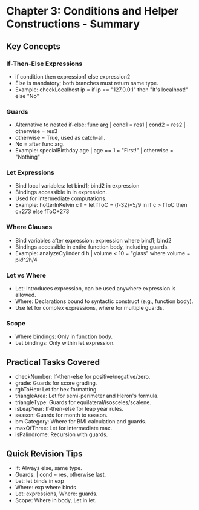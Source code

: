 # Chapter 3: Conditions and Helper Constructions - Summary

## Key Concepts

### If-Then-Else Expressions
- if condition then expression1 else expression2
- Else is mandatory; both branches must return same type.
- Example: checkLocalhost ip = if ip == "127.0.0.1" then "It's localhost!" else "No"

### Guards
- Alternative to nested if-else: func arg | cond1 = res1 | cond2 = res2 | otherwise = res3
- otherwise = True, used as catch-all.
- No = after func arg.
- Example: specialBirthday age | age == 1 = "First!" | otherwise = "Nothing"

### Let Expressions
- Bind local variables: let bind1; bind2 in expression
- Bindings accessible in in expression.
- Used for intermediate computations.
- Example: hotterInKelvin c f = let fToC = (f-32)*5/9 in if c > fToC then c+273 else fToC+273

### Where Clauses
- Bind variables after expression: expression where bind1; bind2
- Bindings accessible in entire function body, including guards.
- Example: analyzeCylinder d h | volume < 10 = "glass" where volume = pi*d^2*h/4

### Let vs Where
- Let: Introduces expression, can be used anywhere expression is allowed.
- Where: Declarations bound to syntactic construct (e.g., function body).
- Use let for complex expressions, where for multiple guards.

### Scope
- Where bindings: Only in function body.
- Let bindings: Only within let expression.

## Practical Tasks Covered
- checkNumber: If-then-else for positive/negative/zero.
- grade: Guards for score grading.
- rgbToHex: Let for hex formatting.
- triangleArea: Let for semi-perimeter and Heron's formula.
- triangleType: Guards for equilateral/isosceles/scalene.
- isLeapYear: If-then-else for leap year rules.
- season: Guards for month to season.
- bmiCategory: Where for BMI calculation and guards.
- maxOfThree: Let for intermediate max.
- isPalindrome: Recursion with guards.

## Quick Revision Tips
- If: Always else, same type.
- Guards: | cond = res, otherwise last.
- Let: let binds in exp
- Where: exp where binds
- Let: expressions, Where: guards.
- Scope: Where in body, Let in let.
